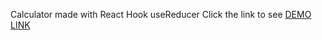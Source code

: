 Calculator made with React Hook useReducer
Click the link to see
  [DEMO LINK](https://KateKashuba.github.io/)

